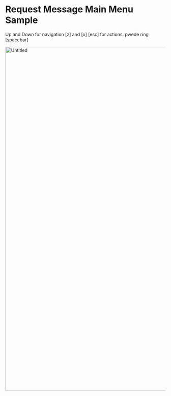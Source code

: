 
# Request Message Main Menu Sample

Up and Down for navigation
[z] and [x] [esc] for actions. pwede ring [spacebar]

<img width="1920" height="1080" alt="Untitled" src="https://github.com/user-attachments/assets/1266dd4e-c988-4c90-bcb5-7e294fdf4050" />
